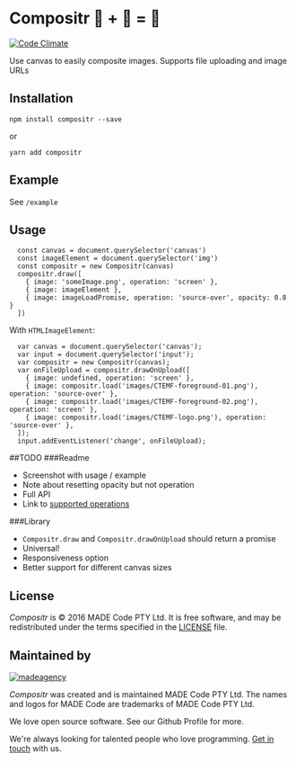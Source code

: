 # Compositr 🌆 + 🌅 = 🌇
[![Code
Climate](https://codeclimate.com/repos/58a2f3f6f6c55b0de700021f/badges/a9f2a07e1f098fff42f7/gpa.svg)](https://codeclimate.com/repos/58a2f3f6f6c55b0de700021f/feed)

Use canvas to easily composite images. Supports file uploading and image URLs

## Installation
`npm install compositr --save`

or

`yarn add compositr`

## Example

See `/example`

## Usage

```
  const canvas = document.querySelector('canvas')
  const imageElement = document.querySelector('img')
  const compositr = new Compositr(canvas)
  compositr.draw([
    { image: 'someImage.png', operation: 'screen' },
    { image: imageElement },
    { image: imageLoadPromise, operation: 'source-over', opacity: 0.8 }
  ])
```

With `HTMLImageElement`:

```
  var canvas = document.querySelector('canvas');
  var input = document.querySelector('input');
  var compositr = new Compositr(canvas);
  var onFileUpload = compositr.drawOnUpload([
    { image: undefined, operation: 'screen' },
    { image: compositr.load('images/CTEMF-foreground-01.png'), operation: 'source-over' },
    { image: compositr.load('images/CTEMF-foreground-02.png'), operation: 'screen' },
    { image: compositr.load('images/CTEMF-logo.png'), operation: 'source-over' },
  ]);
  input.addEventListener('change', onFileUpload);
```


##TODO
###Readme
 - Screenshot with usage / example
 - Note about resetting opacity but not operation
 - Full API
 - Link to [supported operations](https://developer.mozilla.org/en-US/docs/Web/API/CanvasRenderingContext2D/globalCompositeOperation)

###Library
 - `Compositr.draw` and `Compositr.drawOnUpload` should return a promise
 - Universal!
 - Responsiveness option
 - Better support for different canvas sizes

 License
-------

*Compositr* is © 2016 MADE Code PTY Ltd.
It is free software, and may be redistributed under the terms specified in the [LICENSE] file.

[LICENSE]: LICENSE

Maintained by
----------------

[![madeagency](https://www.made.co.za/logo.png)](https://www.made.co.za?utm_source=github)

*Compositr* was created and is maintained MADE Code PTY Ltd.
The names and logos for MADE Code are trademarks of MADE Code PTY Ltd.

We love open source software. See our Github Profile for more.

We're always looking for talented people who love programming. [Get in touch] with us.

[Get in touch]: https://www.made.co.za?utm_source=github
